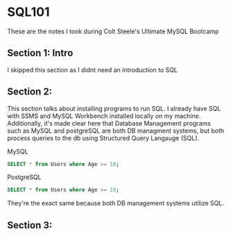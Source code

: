 # SQL101

These are the notes I took during Colt Steele's Ultimate MySQL Bootcamp

## Section 1: Intro

I skipped this section as I didnt need an introduction to SQL

## Section 2:

This section talks about installing programs to run SQL. I already have SQL with SSMS and MySQL Workbench installed locally on my machine. Additionally, it's made clear here that Database Management programs such as MySQL and postgreSQL are both DB managment systems, but both process queries to the db using Structured Query Langauge (SQL).

MySQL

```sql
SELECT * from Users where Age >= 18;
```

PostgreSQL

```sql
SELECT * from Users where Age >= 18;
```

They're the exact same because both DB management systems utilize SQL.

## Section 3:
